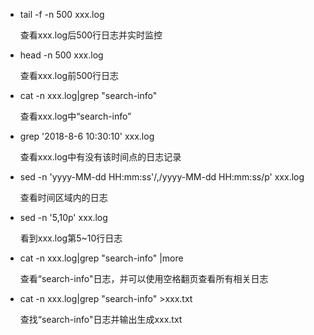 - tail -f -n 500 xxx.log

  查看xxx.log后500行日志并实时监控

  

- head -n 500 xxx.log

  查看xxx.log前500行日志

  

- cat -n xxx.log|grep "search-info"

  查看xxx.log中“search-info”

  

- grep '2018-8-6 10:30:10' xxx.log

  查看xxx.log中有没有该时间点的日志记录

  

- sed  -n 'yyyy-MM-dd HH:mm:ss'/,/yyyy-MM-dd HH:mm:ss/p' xxx.log

  查看时间区域内的日志

  

- sed -n '5,10p' xxx.log

  看到xxx.log第5~10行日志

  

- cat -n xxx.log|grep "search-info" |more

  查看“search-info"日志，并可以使用空格翻页查看所有相关日志

  

- cat -n xxx.log|grep "search-info" >xxx.txt

  查找“search-info"日志并输出生成xxx.txt